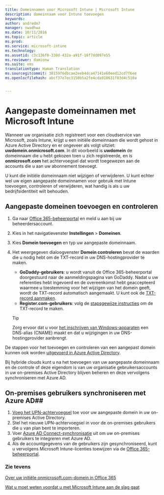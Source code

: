 ```yaml
---
title: Domeinnamen voor Microsoft Intune | Microsoft Intune
description: domeinnaam voor Intune toevoegen
keywords: 
author: andredm7
manager: swadhwa
ms.date: 10/11/2016
ms.topic: article
ms.prod: 
ms.service: microsoft-intune
ms.technology: 
ms.assetid: c3c136f0-330d-432a-a91f-16f7dd097e55
ms.reviewer: damionw
ms.suite: ems
translationtype: Human Translation
ms.sourcegitcommit: 38159f6dbcae2eeb4dca47141e60eed12cd7f6ee
ms.openlocfilehash: abcf37e7ec3150b5a2fe4cda910631f83d4c510a


---
```




# Aangepaste domeinnamen met Microsoft Intune

Wanneer uw organisatie zich registreert voor een cloudservice van Microsoft, zoals Intune, krijgt u een initiële domeinnaam die wordt gehost in Azure Active Directory en er ongeveer als volgt uitziet: **uwdomein.onmicrosoft.com**. In dit voorbeeld is **uwdomein** de domeinnaam die u hebt gekozen toen u zich registreerde, en is **onmicrosoft.com** het achtervoegsel dat wordt toegewezen aan de accounts die u aan uw abonnement toevoegt.

U kunt die initiële domeinnaam niet wijzigen of verwijderen. U kunt echter wel uw eigen aangepaste domeinnamen voor gebruik met Intune toevoegen, controleren of verwijderen, wat handig is als u uw bedrijfsidentiteit wilt behouden.

## Aangepaste domeinen toevoegen en controleren 

1. Ga naar [Office 365-beheerportal](https://portal.office.com/Admin/Default.aspx) en meld u aan bij uw beheerdersaccount.

2. Kies in het navigatievenster **Instellingen** &gt; **Domeinen**.

3. Kies **Domein toevoegen** en typ uw aangepaste domeinnaam.

4. Het weergegeven dialoogvenster **Domein controleren** bevat de waarden die u nodig hebt om de TXT-record in uw DNS-hostingprovider te maken.
    - **GoDaddy-gebruikers**: u wordt vanuit de Office 365-beheerportal doorgestuurd naar de aanmeldingspagina van GoDaddy. Nadat u uw referenties hebt ingevoerd en de overeenkomst hebt geaccepteerd waarmee u toestemming voor het wijzigen van het domein geeft, wordt de TXT-record automatisch aangemaakt. U kunt ook de [TXT-record aanmaken](https://support.office.com/en-us/article/Create-DNS-records-at-GoDaddy-for-Office-365-f40a9185-b6d5-4a80-bb31-aa3bb0cab48a?ui=en-US&rs=en-US&ad=US).
    - **Register.com-gebruikers**: volg de [stapsgewijze instructies](https://support.office.com/en-us/article/Create-DNS-records-at-Register-com-for-Office-365-55bd8c38-3316-48ae-a368-4959b2c1684e?ui=en-US&rs=en-US&ad=US#BKMK_verify) om de TXT-record te maken.

    > [!TIP] 
    > Zorg ervoor dat u voor [het inschrijven van Windows-apparaten](/Intune/deploy-use/set-up-windows-phone-management-with-microsoft-intune) een DNS-alias (CNAME) maakt en dat u wijzigingen in uw DNS-hostingprovider aanbrengt.

De stappen voor het toevoegen en controleren van een aangepast domein kunnen ook worden [uitgevoerd in Azure Active Directory](https://azure.microsoft.com/en-us/documentation/articles/active-directory-add-domain/).

Bij hybride clouds kunt u na het toevoegen van uw aangepaste domeinnaam en de controle of deze eigendom is van uw organisatie gebruikersaccounts in uw on-premises Active Directory blijven beheren en deze vervolgens synchroniseren met Azure AD.

## On-premises gebruikers synchroniseren met Azure AD##

1. [Voeg het UPN-achtervoegsel](https://technet.microsoft.com/en-us/library/cc772007.aspx) toe voor uw aangepaste domein in uw on-premises Active Directory.
2. Stel het nieuwe UPN-achtervoegsel in voor de on-premises gebruikers die u van plan bent te importeren.
3. Voer [Azure AD Connect-synchronisatie](https://azure.microsoft.com/en-us/documentation/articles/active-directory-aadconnect/) uit om uw on-premises gebruikers te integreren met Azure AD.
4. Als de accountgegevens van de gebruikers zijn gesynchroniseerd, kunt u vervolgens Microsoft Intune-licenties toewijzen via de [Office 365-beheerportal](https://portal.office.com/Admin/Default.aspx).

### Zie tevens

[Over uw initiële onmicrosoft.com-domein in Office 365](https://support.office.com/en-us/article/About-your-initial-onmicrosoft-com-domain-in-Office-365-B9FC3018-8844-43F3-8DB1-1B3A8E9CFD5A?ui=en-US&rs=en-US&ad=US)

[Wat u moet weten voordat u met Microsoft Intune aan de slag gaat](what-to-know-before-you-start-microsoft-intune.md)



<!--HONumber=Oct16_HO2-->



